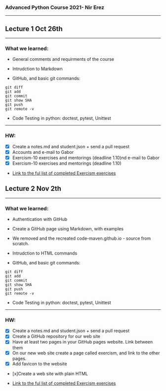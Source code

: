  <html>
<head>
 <link rel="shortcut icon" type="image/x-icon" href="Smiling_Devil_Emoji.ico.ico"> 
</head>


### Advanced Python Course 2021- Nir Erez
***
## Lecture 1 Oct 26th
***
### What we learned:

* General comments and requirments of the course
* Intrudction to Markdown

* GitHub, and basic git commands:

``` git status
git diff
git add
git commit
git show SHA
git push
git remote -v
```

* Code Testing in python: doctest, pytest, Unittest
***
### HW:

- [x] Create a notes.md and student.json + send a pull request 
- [x] Accounts and e-mail to Gabor 
- [x] Exercism-10 exercises and mentorings (deadline 1.10)nd e-mail to Gabor 
- [x] Exercism-10 exercises and mentorings (deadline 1.10)

* [Link to the ful list of completed Exercism exercises](Excercism.md)
 
 
## Lecture 2 Nov 2th
***
### What we learned:
 
* Authentication with GitHub
* Create a GitHub page using Markdown, with examples
* We removed and the recreated code-maven.github.io - source from scratch.
* Intrudction to HTML commands


* GitHub, and basic git commands:

``` git status
git diff
git add
git commit
git show SHA
git push
git remote -v
```

* Code Testing in python: doctest, pytest, Unittest
***
### HW:

- [x] Create a notes.md and student.json + send a pull request 
- [x] Create a GitHub repository for our web site 
- [x] Have at least two pages in your GitHub pages website. Link between them 
- [x] On our new web site create a page called exercism, and link to the other pages.
- [x] Add favicon to the website
- [x]Create a web site with plain HTML
 

* [Link to the ful list of completed Exercism exercises](Excercism.md)



<!--
**nirer06/nirer06** is a ✨ _special_ ✨ repository because its `README.md` (this file) appears on your GitHub profile.

Here are some ideas to get you started:

- 🔭 I’m currently working on ...
- 🌱 I’m currently learning ...
- 👯 I’m looking to collaborate on ...
- 🤔 I’m looking for help with ...
- 💬 Ask me about ...
- 📫 How to reach me: ...
- 😄 Pronouns: ...
- ⚡ Fun fact: ...
-->

